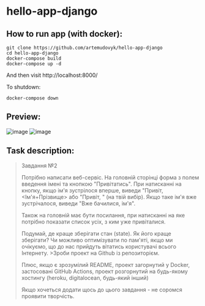 # hello-app-django

## How to run app (with docker):
```
git clone https://github.com/artemudovyk/hello-app-django
cd hello-app-django
docker-compose build
docker-compose up -d
```
And then visit http://localhost:8000/


To shutdown:
```
docker-compose down
```

## Preview:

![image](https://user-images.githubusercontent.com/58283675/148697676-7b13f5a3-bd5d-4e1b-ace0-6a6a13585c94.png)
![image](https://user-images.githubusercontent.com/58283675/148697662-2a115351-ef62-4434-bd45-f0211fc4a2dd.png)


## Task description:
>Завдання №2
>
>Потрібно написати веб-сервіс. На головній сторінці форма з полем введення імені та кнопкою "Привітатись". При натисканні на кнопку, якщо ім'я зустрілося вперше, виведи "Привіт, <Ім'я+Прізвище> або "Привіт, <email>" (на твій вибір). Якщо таке ім'я вже зустрічалося, виведи "Вже бачилися, ім'я".
>
>Також на головній має бути посилання, при натисканні на яке потрібно показати список усіх, з ким уже привіталися.
>
>Подумай, де краще зберігати стан (state). Як його краще зберігати? Чи можливо оптимізувати по пам'яті, якщо ми очікуємо, що до нас прийдуть вітатись користувачі всього Інтернету. >Зроби проект на Github із репозиторієм.
>
>Плюс, якщо є зрозумілий README, проект загорнутий у Docker, застосовані GitHub Actions, проект розгорнутий на будь-якому хостингу (heroku, digitalocean, будь-який інший)
>
>Якщо хочеться додати щось до цього завдання - не соромся проявити творчість.
